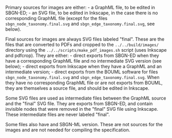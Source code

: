 Primary sources for images are either:
    - a GraphML file, to be edited in SBGN-ED;
    - an SVG file, to be edited in Inkscape, in the case there is no corresponding GraphML file (except for the files `sbgn_node_taxonomy.final.svg` and `sbgn_edge_taxonomy.final.svg`, see below).

Final sources for images are always SVG files labeled "final".
These are the files that are converted to PDFs and cropped to the `../../build/images/` directory using the `../../scripts/make_pdf_images.sh` script (uses Inkscape and pdfcrop).
They are either:
    - direct exports from SBGN-ED when they have a corresponding GraphML file and no intermediate SVG version (see below);
    - direct exports from Inkscape when they have a GraphML and an intermediate version;
    - direct exports from the BOUML software for files `sbgn_node_taxonomy.final.svg` and `sbgn_edge_taxonomy.final.svg`.
When they have no corresponding GraphML file or are not exports from BOUML, they are themselves a source file, and should be edited in Inkscape.

Some SVG files are used as intermediate files between the GraphML source and the "final" SVG file.
They are exports from SBGN-ED, and contain invisible nodes that were removed in the "final" SVG file using Inkscape.
These intermediate files are never labeled "final".

Some files also have and SBGN-ML version.
These are not sources for the images and are not needed for compiling the specification.
